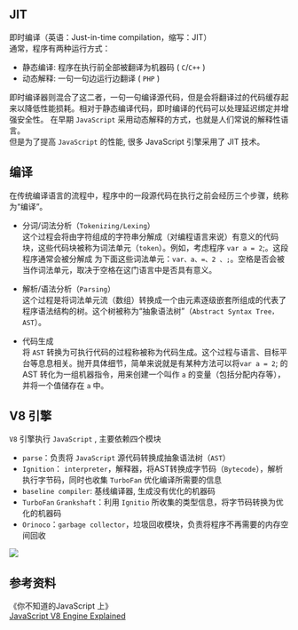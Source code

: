 ## JIT
即时编译（英语：Just-in-time compilation，缩写：JIT）  
通常，程序有两种运行方式：  
- 静态编译: 程序在执行前全部被翻译为机器码 ( `C`/`C++` )
- 动态解释: 一句一句边运行边翻译  ( `PHP` )    

即时编译器则混合了这二者，一句一句编译源代码，但是会将翻译过的代码缓存起来以降低性能损耗。相对于静态编译代码，即时编译的代码可以处理延迟绑定并增强安全性。
在早期 `JavaScript` 采用动态解释的方式，也就是人们常说的解释性语言。    
但是为了提高 `JavaScript` 的性能, 很多 JavaScript 引擎采用了 JIT 技术。  

## 编译
在传统编译语言的流程中，程序中的一段源代码在执行之前会经历三个步骤，统称为“编译”。
- 分词/词法分析（`Tokenizing/Lexing`）  
这个过程会将由字符组成的字符串分解成（对编程语言来说）有意义的代码块，这些代码块被称为词法单元（`token`）。例如，考虑程序 `var a = 2`;。这段程序通常会被分解成
为下面这些词法单元：`var、a、=、2 、;`。空格是否会被当作词法单元，取决于空格在这门语言中是否具有意义。

- 解析/语法分析（`Parsing`）  
这个过程是将词法单元流（数组）转换成一个由元素逐级嵌套所组成的代表了程序语法结构的树。这个树被称为“抽象语法树”（`Abstract Syntax Tree，AST`）。

- 代码生成  
将 `AST` 转换为可执行代码的过程称被称为代码生成。这个过程与语言、目标平台等息息相关。抛开具体细节，简单来说就是有某种方法可以将`var a = 2`; 的AST 转化为一组机器指令，用来创建一个叫作 `a` 的变量（包括分配内存等），并将一个值储存在 `a` 中。

## V8 引擎
`V8` 引擎执行 `JavaScript` , 主要依赖四个模块
- `parse`：负责将 `JavaScript` 源代码转换成抽象语法树（`AST`）
- `Ignition`： `interpreter`，解释器，将AST转换成字节码（`Bytecode`），解析执行字节码，同时也收集 `TurboFan` 优化编译所需要的信息  
- `baseline compiler`: 基线编译器, 生成没有优化的机器码
- `TurboFan` `Grankshaft`：利用 `Ignitio` 所收集的类型信息，将字节码转换为优化的机器码
- `Orinoco`：`garbage collector`，垃圾回收模块，负责将程序不再需要的内存空间回收

![](/img/javascript/0_qAm73-SdFjB2AcuX.png)

## 参考资料
《你不知道的JavaScript 上》  
[JavaScript V8 Engine Explained](https://hackernoon.com/javascript-v8-engine-explained-3f940148d4ef)
